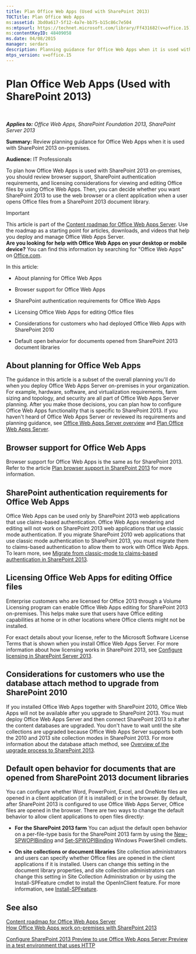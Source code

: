 ```yaml
---
title: Plan Office Web Apps (Used with SharePoint 2013)
TOCTitle: Plan Office Web Apps
ms:assetid: 3bd0a617-5f12-4a7e-bb75-b15c86c7e504
ms:mtpsurl: https://technet.microsoft.com/library/Ff431682(v=office.15)
ms:contentKeyID: 48409058
ms.date: 04/08/2015
manager: serdars
description: Planning guidance for Office Web Apps when it is used with SharePoint 2013 on-premises.
mtps_version: v=office.15
---
```


# Plan Office Web Apps (Used with SharePoint 2013)

 

_**Applies to:** Office Web Apps, SharePoint Foundation 2013, SharePoint Server 2013_


**Summary:** Review planning guidance for Office Web Apps when it is used with SharePoint 2013 on-premises.

**Audience:** IT Professionals

To plan how Office Web Apps is used with SharePoint 2013 on-premises, you should review browser support, SharePoint authentication requirements, and licensing considerations for viewing and editing Office files by using Office Web Apps. Then, you can decide whether you want SharePoint 2013 to use the web browser or a client application when a user opens Office files from a SharePoint 2013 document library.


> [!IMPORTANT]
> This article is part of the <A href="content-roadmap-for-office-web-apps-server.md">Content roadmap for Office Web Apps Server</A>. Use the roadmap as a starting point for articles, downloads, and videos that help you deploy and manage Office Web Apps Server.<BR><STRONG>Are you looking for help with Office Web Apps on your desktop or mobile device?</STRONG> You can find this information by searching for "Office Web Apps" on <A href="https://go.microsoft.com/fwlink/p/?linkid=324961">Office.com</A>.



In this article:

  - About planning for Office Web Apps

  - Browser support for Office Web Apps

  - SharePoint authentication requirements for Office Web Apps

  - Licensing Office Web Apps for editing Office files

  - Considerations for customers who had deployed Office Web Apps with SharePoint 2010

  - Default open behavior for documents opened from SharePoint 2013 document libraries

## About planning for Office Web Apps

The guidance in this article is a subset of the overall planning you'll do when you deploy Office Web Apps Server on-premises in your organization. For example, hardware, software, and virtualization requirements, farm sizing and topology, and security are all part of Office Web Apps Server planning. After you make those decisions, you can plan how to configure Office Web Apps functionality that is specific to SharePoint 2013. If you haven't heard of Office Web Apps Server or reviewed its requirements and planning guidance, see [Office Web Apps Server overview](office-web-apps-server-overview.md) and [Plan Office Web Apps Server](plan-office-web-apps-server.md).

## Browser support for Office Web Apps

Browser support for Office Web Apps is the same as for SharePoint 2013. Refer to the article [Plan browser support in SharePoint 2013](https://technet.microsoft.com/library/cc263526\(v=office.15\)) for more information.

## SharePoint authentication requirements for Office Web Apps

Office Web Apps can be used only by SharePoint 2013 web applications that use claims-based authentication. Office Web Apps rendering and editing will not work on SharePoint 2013 web applications that use classic mode authentication. If you migrate SharePoint 2010 web applications that use classic mode authentication to SharePoint 2013, you must migrate them to claims-based authentication to allow them to work with Office Web Apps. To learn more, see [Migrate from classic-mode to claims-based authentication in SharePoint 2013](https://technet.microsoft.com/library/gg251985\(v=office.15\)).

## Licensing Office Web Apps for editing Office files

Enterprise customers who are licensed for Office 2013 through a Volume Licensing program can enable Office Web Apps editing for SharePoint 2013 on-premises. This helps make sure that users have Office editing capabilities at home or in other locations where Office clients might not be installed.

For exact details about your license, refer to the Microsoft Software License Terms that is shown when you install Office Web Apps Server. For more information about how licensing works in SharePoint 2013, see [Configure licensing in SharePoint Server 2013](https://technet.microsoft.com/library/jj219627\(v=office.15\)).

## Considerations for customers who use the database attach method to upgrade from SharePoint 2010

If you installed Office Web Apps together with SharePoint 2010, Office Web Apps will not be available after you upgrade to SharePoint 2013. You must deploy Office Web Apps Server and then connect SharePoint 2013 to it after the content databases are upgraded. You don't have to wait until the site collections are upgraded because Office Web Apps Server supports both the 2010 and 2013 site collection modes in SharePoint 2013. For more information about the database attach method, see [Overview of the upgrade process to SharePoint 2013](https://technet.microsoft.com/library/cc262483\(v=office.15\)).

## Default open behavior for documents that are opened from SharePoint 2013 document libraries

You can configure whether Word, PowerPoint, Excel, and OneNote files are opened in a client application (if it is installed) or in the browser. By default, after SharePoint 2013 is configured to use Office Web Apps Server, Office files are opened in the browser. There are two ways to change the default behavior to allow client applications to open files directly:

  - **For the SharePoint 2013 farm** You can adjust the default open behavior on a per-file-type basis for the SharePoint 2013 farm by using the [New-SPWOPIBinding](/powershell/module/sharepoint-server/New-SPWOPIBinding) and [Set-SPWOPIBinding](/powershell/module/sharepoint-server/Set-SPWOPIBinding) Windows PowerShell cmdlets.

  - **On site collections or document libraries** Site collection administrators and users can specify whether Office files are opened in the client applications if it is installed. Users can change this setting in the document library properties, and site collection administrators can change this setting in Site Collection Administration or by using the Install-SPFeature cmdlet to install the OpenInClient feature. For more information, see [Install-SPFeature](https://technet.microsoft.com/library/ff607825\(v=office.15\)).

## See also


[Content roadmap for Office Web Apps Server](content-roadmap-for-office-web-apps-server.md)  
[How Office Web Apps work on-premises with SharePoint 2013](how-office-web-apps-work-on-premises-with-sharepoint-2013.md)  


[Configure SharePoint 2013 Preview to use Office Web Apps Server Preview in a test environment that uses HTTP](configure-office-web-apps-for-sharepoint-2013.md)  
